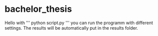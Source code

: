 # bachelor_thesis

Hello with '''
python script.py 
'''
you can run the programm with different settings. The results will be automatically put in the results folder.
